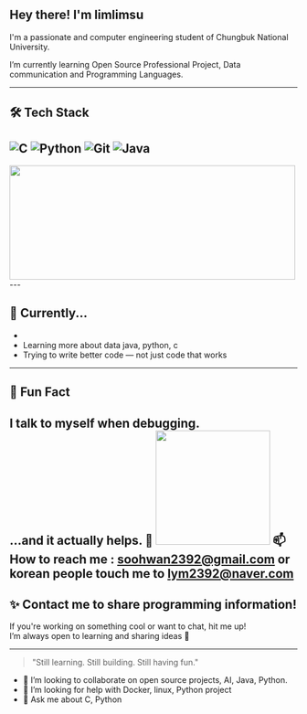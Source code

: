 ## Hey there! I'm limlimsu

I'm a passionate and  computer engineering student of Chungbuk National University.

I’m currently learning Open Source Professional Project, Data communication and Programming Languages. 

---

## 🛠 Tech Stack

![C](https://img.shields.io/badge/C-Basics-informational?logo=c)
![Python](https://img.shields.io/badge/Python-Learning-yellow?logo=python)
![Git](https://img.shields.io/badge/Git-Always%20Committing-orange?logo=git)
![Java](https://img.shields.io/badge/Java-Object%20Oriented-informational?logo=java)
---
<img src ="https://media.giphy.com/media/JIX9t2j0ZTN9S/giphy.gif" width="500" height="200"/>
---

## 🌱 Currently...

-  
- Learning more about data java, python, c  
- Trying to write better code — not just code that works
---

## 🧠 Fun Fact

I talk to myself when debugging.  
...and it actually helps. 🤯
<img src="https://media.giphy.com/media/sIIhZliB2McAo/giphy.gif" width="200"/>
📫 How to reach me : soohwan2392@gmail.com or korean people touch me to lym2392@naver.com
---

## ✨ Contact me to share programming information!

If you're working on something cool or want to chat, hit me up!  
I’m always open to learning and sharing ideas 💬

---

> "Still learning. Still building. Still having fun."
 
- 👯 I’m looking to collaborate on open source projects, AI, Java, Python.
- 🤔 I’m looking for help with Docker, linux, Python project
- 💬 Ask me about C, Python
